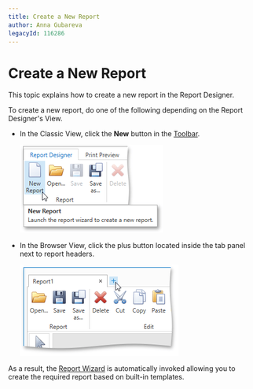 ```yaml
---
title: Create a New Report
author: Anna Gubareva
legacyId: 116286
---
```

# Create a New Report
This topic explains how to create a new report in the Report Designer.

To create a new report, do one of the following depending on the Report Designer's View.
* In the Classic View, click the **New** button in the [Toolbar](../../interface-elements/toolbar.md).
	
	![EUD_WpfReportDesigner_CreateReportClassicView](../../../../../images/img123983.png)
* In the Browser View, click the plus button located inside the tab panel next to report headers.
	
	![EUD_WpfReportDesigner_CreateReportBrowserView](../../../../../images/img123984.png)

As a result, the [Report Wizard](../../report-wizard.md) is automatically invoked allowing you to create the required report based on built-in templates.